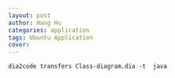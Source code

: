 ```yaml
---
layout: post
author: Hang Hu
categories: application
tags: Ubuntu Application 
cover: 
---
```


```
dia2code transfers Class-diagram.dia -t  java
```
